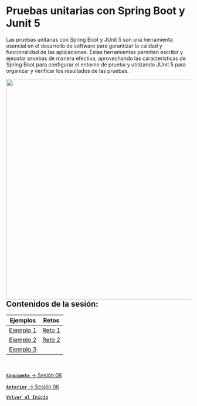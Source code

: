 # Pruebas unitarias con Spring Boot y Junit 5

Las pruebas unitarias con Spring Boot y JUnit 5 son una herramienta esencial en el desarrollo de software para garantizar la calidad y funcionalidad de las aplicaciones. Estas herramientas permiten escribir y ejecutar pruebas de manera efectiva, aprovechando las características de Spring Boot para configurar el entorno de prueba y utilizando JUnit 5 para organizar y verificar los resultados de las pruebas.

<img align="right" src="https://mkyong.com/wp-content/uploads/2019/02/spring-boot-junit5-logo.png" width="600"/>

## Contenidos de la sesión:

| **Ejemplos**                          | **Retos**                    |
|---------------------------------------|------------------------------|
| [Ejemplo 1](./Work/Ejemplos/Ejemplo1) | [Reto 1](./Work/Retos/Reto1) |
| [Ejemplo 2](./Work/Ejemplos/Ejemplo2) | [Reto 2](./Work/Retos/Reto2) |
| [Ejemplo 3](./Work/Ejemplos/Ejemplo3) |                              |


<br>

[**`Siguiente`** -> Sesión 08](../Sesion8)

[**`Anterior`** -> Sesión 06](../Sesion6)
<br>

[**`Volver al Inicio`**](../../../)